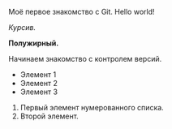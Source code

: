 Моё первое знакомство с Git.
Hello world!

*Курсив.*

**Полужирный.**

Начинаем знакомство с контролем версий. 

* Элемент 1
* Элемент 2
* Элемент 3

1. Первый элемент нумерованного списка.
2. Второй элемент.
